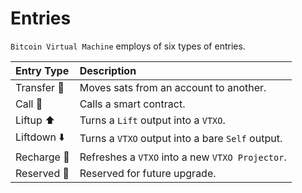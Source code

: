 # Entries
`Bitcoin Virtual Machine` employs of six types of entries.

| Entry Type       |  Description                                     |
|:-----------------|:-------------------------------------------------|
| Transfer 💸      | Moves sats from an account to another.           |
| Call 📡          | Calls a smart contract.                          |
| Liftup ⬆️        | Turns a `Lift` output into a `VTXO`.             |
| Liftdown ⬇️      | Turns a `VTXO` output into a bare `Self` output. |
| Recharge 🔋      | Refreshes a `VTXO` into a new `VTXO Projector`.  |
| Reserved 📁      | Reserved for future upgrade.                     |